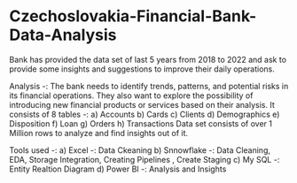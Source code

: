  # Czechoslovakia-Financial-Bank-Data-Analysis 
Bank has provided the data set of last 5 years from 2018 to 2022 and ask to provide some insights and suggestions to improve their daily operations.

Analysis -: The bank needs to identify trends, patterns, and potential risks in its financial operations. They also want to explore the possibility of introducing new financial   products or services based on their analysis.
It consists of 8 tables -:
    a) Accounts
    b) Cards
    c) Clients
    d) Demographics
    e) Disposition
    f) Loan
    g) Orders
    h) Transactions
Data set consists of  over 1 Million rows to analyze and find insights out of it.
 
Tools used -: 
    a) Excel -: Data Ckeaning
    b) Snnowflake -: Data Cleaning, EDA, Storage Integration, Creating Pipelines , Create Staging
    c) My SQL -: Entity Realtion Diagram
    d) Power BI -: Analysis and Insights
    
 
    
